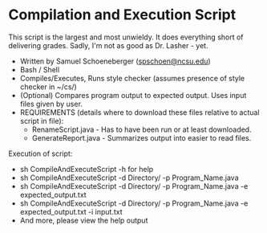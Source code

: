 # Compilation and Execution Script
This script is the largest and most unwieldy.  It does everything short of delivering grades.  Sadly, I'm not as good as Dr. Lasher - yet.

* Written by Samuel Schoeneberger (spschoen@ncsu.edu)
* Bash / Shell
* Compiles/Executes, Runs style checker (assumes presence of style checker in ~/cs/)
* (Optional) Compares program output to expected output.  Uses input files given by user.
* REQUIREMENTS (details where to download these files relative to actual script in file):
  * RenameScript.java - Has to have been run or at least downloaded.
  * GenerateReport.java - Summarizes output into easier to read files.

Execution of script:
  * sh CompileAndExecuteScript -h for help
  * sh CompileAndExecuteScript -d Directory/ -p Program_Name.java
  * sh CompileAndExecuteScript -d Directory/ -p Program_Name.java -e expected_output.txt
  * sh CompileAndExecuteScript -d Directory/ -p Program_Name.java -e expected_output.txt -i input.txt
  * And more, please view the help output
